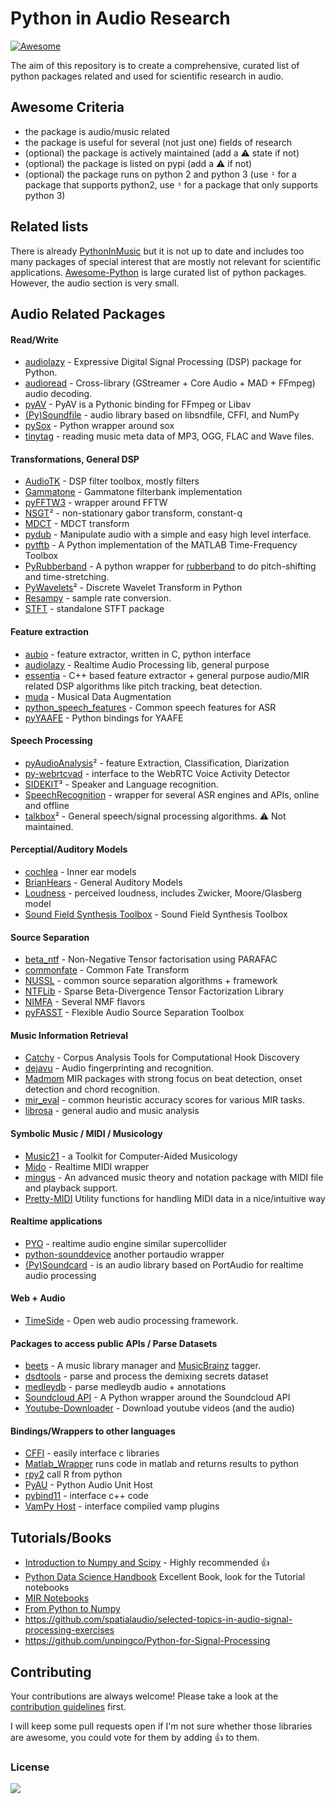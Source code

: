 # Python in Audio Research
[![Awesome](https://cdn.rawgit.com/sindresorhus/awesome/d7305f38d29fed78fa85652e3a63e154dd8e8829/media/badge.svg)](https://github.com/sindresorhus/awesome)

The aim of this repository is to create a comprehensive, curated list of python packages related and used for scientific research in audio.

## Awesome Criteria

* the package is audio/music related
* the package is useful for several (not just one) fields of research
* (optional) the package is actively maintained (add a ⚠️ state if not)
* (optional) the package is listed on pypi (add a ⚠️ if not)
* (optional) the package runs on python 2 and python 3 (use `²` for a package that supports python2, use `³` for a package that only supports python 3)

## Related lists

There is already [PythonInMusic](https://wiki.python.org/moin/PythonInMusic) but it is not up to date and includes too many packages of special interest that are mostly not relevant for scientific applications. [Awesome-Python](https://github.com/vinta/awesome-python) is large curated list of python packages. However, the audio section is very small.

## Audio Related Packages

#### Read/Write

* [audiolazy](https://github.com/danilobellini/audiolazy) - Expressive Digital Signal Processing (DSP) package for Python.
* [audioread](https://github.com/beetbox/audioread) - Cross-library (GStreamer + Core Audio + MAD + FFmpeg) audio decoding.
* [pyAV](https://mikeboers.github.io/PyAV) - PyAV is a Pythonic binding for FFmpeg or Libav
* [(Py)Soundfile](https://github.com/bastibe/PySoundFile) - audio library based on libsndfile, CFFI, and NumPy
* [pySox](https://github.com/rabitt/pysox) - Python wrapper around sox
* [tinytag](https://github.com/devsnd/tinytag) - reading music meta data of MP3, OGG, FLAC and Wave files.

#### Transformations, General DSP

* [AudioTK](https://github.com/mbrucher/AudioTK) - DSP filter toolbox, mostly filters
* [Gammatone](https://github.com/detly/gammatone) - Gammatone filterbank implementation
* [pyFFTW3](https://github.com/pyFFTW/pyFFTW) - wrapper around FFTW
* [NSGT](https://github.com/grrrr/nsgt)² - non-stationary gabor transform, constant-q
* [MDCT](https://github.com/nils-werner/mdct) - MDCT transform
* [pydub](https://github.com/jiaaro/pydub) - Manipulate audio with a simple and easy high level interface.
* [pytftb](https://github.com/scikit-signal/pytftb) - A Python implementation of the MATLAB Time-Frequency Toolbox
* [PyRubberband](https://github.com/bmcfee/pyrubberband) - A python wrapper for [rubberband](http://breakfastquay.com/rubberband/) to do pitch-shifting and time-stretching.
* [PyWavelets](https://github.com/scikit-signal/pywt)² - Discrete Wavelet Transform in Python
* [Resampy](https://github.com/bmcfee/resampy) - sample rate conversion.
* [STFT](https://github.com/nils-werner/stft) - standalone STFT package

#### Feature extraction

* [aubio](http://aubio.org/) - feature extractor, written in C, python interface
* [audiolazy](https://github.com/danilobellini/audiolazy) - Realtime Audio Processing lib, general purpose
* [essentia](http://essentia.upf.edu) - C++ based feature extractor + general purpose audio/MIR related DSP algorithms like pitch tracking, beat detection.
* [muda](https://github.com/bmcfee/muda) -  Musical Data Augmentation
* [python_speech_features](https://github.com/jameslyons/python_speech_features) - Common speech features for ASR
* [pyYAAFE](http://yaafe.sourceforge.net) - Python bindings for YAAFE

#### Speech Processing

* [pyAudioAnalysis](https://github.com/tyiannak/pyAudioAnalysis)² - feature Extraction, Classification, Diarization
* [py-webrtcvad](https://github.com/wiseman/py-webrtcvad) -  interface to the WebRTC Voice Activity Detector
* [SIDEKIT](http://lium.univ-lemans.fr/sidekit/)³ - Speaker and Language recognition.
* [SpeechRecognition](https://github.com/Uberi/speech_recognition) -  wrapper for several ASR engines and APIs, online and offline
* [talkbox](http://scikits.appspot.com/talkbox)² - General speech/signal processing algorithms. ⚠️ Not maintained.

#### Perceptial/Auditory Models

* [cochlea](https://github.com/mrkrd/cochlea) - Inner ear models
* [BrianHears](http://www.briansimulator.org/docs/index.html) - General Auditory Models
* [Loudness](https://github.com/deeuu/loudness) - perceived loudness, includes Zwicker, Moore/Glasberg model
* [Sound Field Synthesis Toolbox](https://github.com/sfstoolbox/sfs-python) - Sound Field Synthesis Toolbox

#### Source Separation

* [beta_ntf](https://code.google.com/archive/p/beta-ntf/) - Non-Negative Tensor factorisation using PARAFAC
* [commonfate](https://github.com/aliutkus/commonfate) - Common Fate Transform
* [NUSSL](https://github.com/interactiveaudiolab/nussl) - common source separation algorithms + framework
* [NTFLib](https://github.com/stitchfix/NTFLib) - Sparse Beta-Divergence Tensor Factorization Library
* [NIMFA](http://nimfa.biolab.si) - Several NMF flavors
* [pyFASST](https://github.com/wslihgt/pyfasst) - Flexible Audio Source Separation Toolbox

#### Music Information Retrieval

* [Catchy](https://github.com/jvbalen/catchy) - Corpus Analysis Tools for Computational Hook Discovery
* [dejavu](https://github.com/worldveil/dejavu) - Audio fingerprinting and recognition.
* [Madmom](https://github.com/CPJKU/madmom) MIR packages with strong focus on beat detection, onset detection and chord recognition.
* [mir_eval](https://github.com/craffel/mir_eval) - common heuristic accuracy scores for various MIR tasks.
* [librosa](https://github.com/librosa/librosa) - general audio and music analysis

#### Symbolic Music / MIDI / Musicology

* [Music21](http://web.mit.edu/music21/) - a Toolkit for Computer-Aided Musicology
* [Mido](https://mido.readthedocs.io/en/latest/) - Realtime MIDI wrapper
* [mingus](http://bspaans.github.io/python-mingus/) - An advanced music theory and notation package with MIDI file and playback support.
* [Pretty-MIDI](https://github.com/craffel/pretty-midi) Utility functions for handling MIDI data in a nice/intuitive way

#### Realtime applications

* [PYO](https://github.com/belangeo/pyo) - realtime audio engine similar supercollider
* [python-sounddevice](https://github.com/spatialaudio/python-sounddevice) another portaudio wrapper
* [(Py)Soundcard](https://github.com/bastibe/PySoundCard) - is an audio library based on PortAudio for realtime audio processing

#### Web + Audio

* [TimeSide](https://github.com/Parisson/TimeSide) - Open web audio processing framework.

#### Packages to access public APIs / Parse Datasets

* [beets](http://beets.io/) - A music library manager and [MusicBrainz](https://musicbrainz.org/) tagger.
* [dsdtools](https://github.com/faroit/dsdtools) - parse and process the demixing secrets dataset
* [medleydb](https://github.com/marl/medleydb) - parse medleydb audio + annotations
* [Soundcloud API](https://github.com/soundcloud/soundcloud-python) - A Python wrapper around the Soundcloud API
* [Youtube-Downloader](https://github.com/rg3/youtube-dl) - Download youtube videos (and the audio)

#### Bindings/Wrappers to other languages

* [CFFI]() - easily interface c libraries
* [Matlab_Wrapper](https://github.com/mrkrd/matlab_wrapper) runs code in matlab and returns results to python
* [rpy2](http://rpy2.bitbucket.org/) call R from python
* [PyAU](https://github.com/simlmx/pyau) - Python Audio Unit Host
* [pybind11](https://pypi.python.org/pypi/pybind11) - interface c++ code
* [VamPy Host](https://code.soundsoftware.ac.uk/projects/vampy-host) - interface compiled vamp plugins

## Tutorials/Books

* [Introduction to Numpy and Scipy](http://www.scipy-lectures.org/index.html) - Highly recommended :+1: 
* [Python Data Science Handbook](https://github.com/jakevdp/PythonDataScienceHandbook) Excellent Book, look for the Tutorial notebooks
* [MIR Notebooks](http://musicinformationretrieval.com/)
* [From Python to Numpy](http://www.labri.fr/perso/nrougier/from-python-to-numpy/)
* https://github.com/spatialaudio/selected-topics-in-audio-signal-processing-exercises
* https://github.com/unpingco/Python-for-Signal-Processing

## Contributing

Your contributions are always welcome! Please take a look at the [contribution guidelines](CONTRIBUTING.md) first.

I will keep some pull requests open if I'm not sure whether those libraries are awesome, you could vote for them by adding 👍 to them.

### License

[![](https://i.creativecommons.org/l/by-nc/4.0/88x31.png)](http://creativecommons.org/licenses/by-nc/4.0/)
